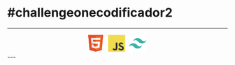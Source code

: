 # #challengeonecodificador2
---

<div align="center">
 <img src="https://github.com/devicons/devicon/blob/master/icons/html5/html5-original.svg" title="HTML5" alt="HTML" width="40" height="40"/>&nbsp;
 <img src="https://github.com/devicons/devicon/blob/master/icons/javascript/javascript-original.svg" title="JavaScript" alt="JavaScript" width="40" height="40"/>&nbsp;   
 <img src="https://github.com/devicons/devicon/blob/master/icons/tailwindcss/tailwindcss-plain.svg" title="npm" alt="NodeJS" width="40" height="40"/>&nbsp; 
</div>
---

